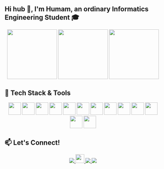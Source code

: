 ## Hi hub 👋, I'm Humam, an ordinary Informatics Engineering Student 🎓

<div align="center">
  <!-- Stats & Top Langs -->
  <img src="https://github-readme-stats.vercel.app/api?username=humam-ashaq&show_icons=true&theme=tokyonight" height="160"/>
  <img src="https://github-readme-stats.vercel.app/api/top-langs/?username=humam-ashaq&layout=compact&theme=tokyonight" height="160"/>
  <!-- Streak -->
  <img src="https://streak-stats.demolab.com?user=humam-ashaq&theme=tokyonight" height="160"/>
</div>

## 🧠 Tech Stack & Tools

<p align="center">
  <img src="https://cdn.jsdelivr.net/gh/devicons/devicon@latest/icons/git/git-original.svg" width="40" height="40"/> 
  <img src="https://cdn.jsdelivr.net/gh/devicons/devicon/icons/dart/dart-original.svg" width="40" height="40"/>         
  <img src="https://cdn.jsdelivr.net/gh/devicons/devicon/icons/flutter/flutter-original.svg" width="40" height="40"/>
  <img src="https://cdn.jsdelivr.net/gh/devicons/devicon/icons/python/python-original.svg" width="40" height="40"/>
  <img src="https://cdn.jsdelivr.net/gh/devicons/devicon/icons/flask/flask-original.svg" width="40" height="40"/>
  <img src="https://cdn.jsdelivr.net/gh/devicons/devicon/icons/firebase/firebase-plain.svg" width="40" height="40"/>
  <img src="https://cdn.jsdelivr.net/gh/devicons/devicon/icons/mysql/mysql-original.svg" width="40" height="40"/>
  <img src="https://cdn.jsdelivr.net/gh/devicons/devicon/icons/html5/html5-original.svg" width="40" height="40"/>
  <img src="https://cdn.jsdelivr.net/gh/devicons/devicon/icons/css3/css3-original.svg" width="40" height="40"/>
  <img src="https://cdn.jsdelivr.net/gh/devicons/devicon@latest/icons/tailwindcss/tailwindcss-original.svg" width="40" height="40"/>
  <img src="https://cdn.jsdelivr.net/gh/devicons/devicon/icons/javascript/javascript-original.svg" width="40" height="40"/>
  <img src="https://cdn.jsdelivr.net/gh/devicons/devicon@latest/icons/php/php-original.svg" width="40" height="40"/>          
  <img src="https://cdn.jsdelivr.net/gh/devicons/devicon@latest/icons/laravel/laravel-original.svg" width="40" height="40"/>
</p>

## 📫 Let's Connect!

<p align="center">
  <a href="https://instagram.com/ashqhumam_">
    <img src="https://img.shields.io/badge/Instagram-E4405F?style=for-the-badge&logo=instagram&logoColor=white"/>
  </a>
  <a href="https://www.linkedin.com/in/humam-ashaq/" target="_blank">
    <img height="28" src="https://raw.githubusercontent.com/gauravghongde/social-icons/master/SVG/Color/LinkedIN.svg"/>
  </a>
  <a href="mailto:humamasathin234@gmail.com">
    <img src="https://img.shields.io/badge/Gmail-D14836?style=for-the-badge&logo=gmail&logoColor=white"/>
  </a>
  <a href="https://discord.com/users/550903502420049922">
    <img src="https://img.shields.io/badge/Discord-5865F2?style=for-the-badge&logo=discord&logoColor=white"/>
  </a>
</p>
